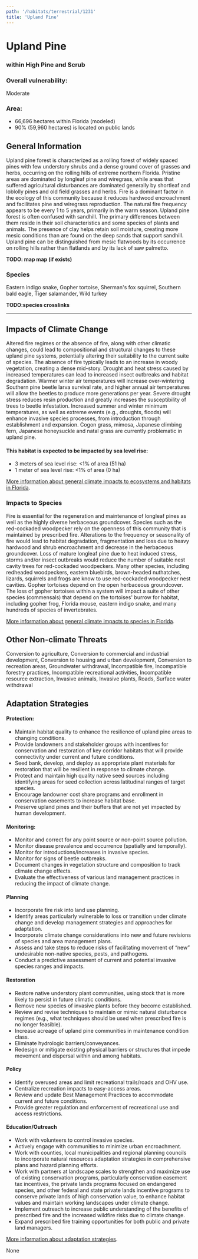 ```yaml
---
path: '/habitats/terrestrial/1231'
title: 'Upland Pine'
---
```


# Upland Pine

### within High Pine and Scrub

<div id="TopSection">



<div>

### Overall vulnerability:

<div class="vulnerability vulnerability-moderate">Moderate</div>

### Area:

-   66,696 hectares within Florida (modeled)
-   90% (59,960 hectares) is located on public lands

</div>
</div>

## General Information

Upland pine forest is characterized as a rolling forest of widely spaced pines with few understory shrubs and a dense ground cover of grasses and herbs, occurring on the rolling hills of extreme northern Florida. Pristine areas are dominated by longleaf pine and wiregrass, while areas that suffered agricultural disturbances are dominated generally by shortleaf and loblolly pines and old field grasses and herbs. Fire is a dominant factor in the ecology of this community because it reduces hardwood encroachment and facilitates pine and wiregrass reproduction. The natural fire frequency appears to be every 1 to 5 years, primarily in the warm season.  Upland pine forest is often confused with sandhill. The primary differences between them reside in their soil characteristics and some species of plants and animals.  The presence of clay helps retain soil moisture, creating more mesic conditions than are found on the deep sands that support sandhill. Upland pine can be distinguished from mesic flatwoods by its occurrence on rolling hills rather than flatlands and by its lack of saw palmetto.



**TODO: map map (if exists)**

### Species

Eastern indigo snake, Gopher tortoise, Sherman's fox squirrel, Southern bald eagle, Tiger salamander, Wild turkey

**TODO:species crosslinks**

<hr />

## Impacts of Climate Change

Altered fire regimes or the absence of fire, along with other climatic changes, could lead to compositional and structural changes to these upland pine systems, potentially altering their suitability to the current suite of species.  The absence of fire typically leads to an increase in woody vegetation, creating a dense mid-story.   Drought and heat stress caused by increased temperatures can lead to increased insect outbreaks and habitat degradation. Warmer winter air temperatures will increase over-wintering Southern pine beetle larva survival rate, and higher annual air temperatures will allow the beetles to produce more generations per year. Severe drought stress reduces resin production and greatly increases the susceptibility of trees to beetle infestation.  Increased summer and winter minimum temperatures, as well as extreme events (e.g., droughts, floods) will enhance invasive species processes, from introduction through establishment and expansion.  Cogon grass, mimosa, Japanese climbing fern, Japanese honeysuckle and natal grass are currently problematic in upland pine.


#### This habitat is expected to be impacted by sea level rise:

- 3 meters of sea level rise: <1% of area (51 ha)
- 1 meter of sea level rise: <1% of area (0 ha)
    

[More information about general climate impacts to ecosystems and habitats in Florida](/impacts/habitats).

### Impacts to Species

Fire is essential for the regeneration and maintenance of longleaf pines as well as the highly diverse herbaceous groundcover.  Species such as the red-cockaded woodpecker rely on the openness of this community that is maintained by prescribed fire.  Alterations to the frequency or seasonality of fire would lead to habitat degradation, fragmentation and loss due to heavy hardwood and shrub encroachment and decrease in the herbaceous groundcover.  Loss of mature longleaf pine due to heat induced stress, storms and/or insect outbreaks would reduce the number of suitable nest cavity trees for red-cockaded woodpeckers. Many other species, including redheaded woodpeckers, eastern bluebirds, brown-headed nuthatches, lizards, squirrels and frogs are know to use red-cockaded woodpecker nest cavities.  Gopher tortoises depend on the open herbaceous groundcover.  The loss of gopher tortoises within a system will impact a suite of other species (commensals) that depend on the tortoises' burrow for habitat, including gopher frog, Florida mouse, eastern indigo snake, and many hundreds of species of invertebrates.

[More information about general climate impacts to species in Florida](/impacts/species).

## Other Non-climate Threats

Conversion to agriculture, Conversion to commercial and industrial development, Conversion to housing and urban development, Conversion to recreation areas, Groundwater withdrawal, Incompatible fire, Incompatible forestry practices, Incompatible recreational activities, Incompatible resource extraction, Invasive animals, Invasive plants, Roads, Surface water withdrawal

## Adaptation Strategies

#### Protection:  

- Maintain habitat quality to enhance the resilience of upland pine areas to changing conditions.
- Provide landowners and stakeholder groups with incentives for conservation and restoration of key corridor habitats that will provide connectivity under current and future conditions.
- Seed bank, develop, and deploy as appropriate plant materials for restoration that will be resilient in response to climate change.
- Protect and maintain high quality native seed sources including identifying areas for seed collection across latitudinal ranges of target species.
- Encourage landowner cost share programs and enrollment in conservation easements to increase habitat base.
- Preserve upland pines and their buffers that are not yet impacted by human development.


#### Monitoring: 

- Monitor and correct for any point source or non-point source pollution.
- Monitor disease prevalence and occurrence (spatially and temporally).
- Monitor for introductions/increases in invasive species.
- Monitor for signs of beetle outbreaks.
- Document changes in vegetation structure and composition to track climate change effects.
- Evaluate the effectiveness of various land management practices in reducing the impact of climate change.


#### Planning

- Incorporate fire risk into land use planning.
- Identify areas particularly vulnerable to loss or transition under climate change and develop management strategies and approaches for adaptation.
- Incorporate climate change considerations into new and future revisions of species and area management plans.
- Assess and take steps to reduce risks of facilitating movement of “new” undesirable non-native species, pests, and pathogens.
- Conduct a predictive assessment of current and potential invasive species ranges and impacts.


#### Restoration

- Restore native understory plant communities, using stock that is more likely to persist in future climatic conditions.
- Remove new species of invasive plants before they become established.
- Review and revise techniques to maintain or mimic natural disturbance regimes (e.g., what techniques should be used when prescribed fire is no longer feasible).
- Increase acreage of upland pine communities in maintenance condition class.
- Eliminate hydrologic barriers/conveyances.
- Redesign or mitigate existing physical barriers or structures that impede movement and dispersal within and among habitats.


#### Policy

- Identify overused areas and limit recreational trails/roads and OHV use.
- Centralize recreation impacts to easy-access areas.
- Review and update Best Management Practices to accommodate current and future conditions.
- Provide greater regulation and enforcement of recreational use and access restrictions.


#### Education/Outreach

- Work with volunteers to control invasive species.
- Actively engage with communities to minimize urban encroachment.
- Work with counties, local municipalities and regional planning councils to incorporate natural resources adaptation strategies in comprehensive plans and hazard planning efforts.
- Work with partners at landscape scales to strengthen and maximize use of existing conservation programs, particularly conservation easement tax incentives, the private lands programs focused on endangered species, and other federal and state private lands incentive programs to conserve private lands of high conservation value, to enhance habitat values and maintain working landscapes under climate change.
- Implement outreach to increase public understanding of the benefits of prescribed fire and the increased wildfire risks due to climate change.
- Expand prescribed fire training opportunities for both public and private land managers.




[More information about adaptation strategies](/strategies).

None
